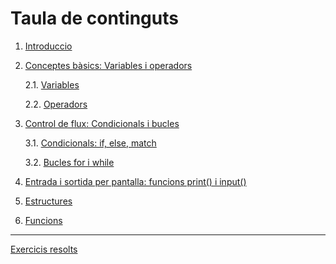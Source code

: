 
# Taula de continguts
1. [Introduccio](1-introduccio.md)
2. [Conceptes bàsics: Variables i operadors](2-conceptes.md)

     2.1. [Variables](2-conceptes.md#1-variables)

     2.2. [Operadors](2-conceptes.md#2-operadors)


   
3. [Control de flux: Condicionals i bucles](3-control_flux.md)

    3.1. [Condicionals: if, else, match](3-control_flux.md/11-condicionals-if-elif-else)

    3.2. [Bucles for i while](3-control_flux.md/13-bucle-for)
4. [Entrada i sortida per pantalla: funcions print() i input()](4-entrada_sortida_input_print.md)
5. [Estructures](5-estructures.md)
6. [Funcions](5-funcions.md)
---
[Exercicis resolts](exercicis_resolts.md)
